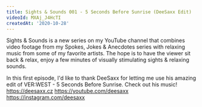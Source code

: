 ```yaml
---
title: Sights & Sounds 001 - 5 Seconds Before Sunrise (DeeSaxx Edit)
videoId: MXAj_J4HcTI
createdAt: '2020-10-28'
---
```


Sights & Sounds is a new series on my YouTube channel that combines video footage from my Spokes, Jokes & Anecdotes series with relaxing music from some of my favorite artists. The hope is to have the viewer sit back & relax, enjoy a few minutes of visually stimulating sights & relaxing sounds.

In this first episode, I'd like to thank DeeSaxx for letting me use his amazing edit of VER:WEST - 5 Seconds Before Sunrise. Check out his music!
https://deesaxx.cz
https://youtube.com/deesaxx
https://instagram.com/deesaxx